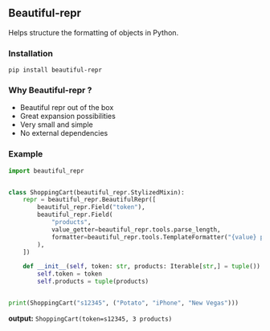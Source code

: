 ## Beautiful-repr
Helps structure the formatting of objects in Python.

### Installation
`pip install beautiful-repr`

### Why Beautiful-repr ?
* Beautiful repr out of the box
* Great expansion possibilities
* Very small and simple
* No external dependencies

### Example
```python
import beautiful_repr


class ShoppingCart(beautiful_repr.StylizedMixin):
    repr = beautiful_repr.BeautifulRepr([
        beautiful_repr.Field("token"),
        beautiful_repr.Field(
            "products",
            value_getter=beautiful_repr.tools.parse_length,
            formatter=beautiful_repr.tools.TemplateFormatter("{value} products")
        ),
    ])

    def __init__(self, token: str, products: Iterable[str,] = tuple()):
        self.token = token
        self.products = tuple(products)


print(ShoppingCart("s12345", ("Potato", "iPhone", "New Vegas")))
```

**output:** `ShoppingCart(token=s12345, 3 products)`
